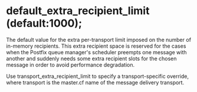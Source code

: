 # default_extra_recipient_limit (default:1000); 


The default value for the extra per-transport limit imposed on the
number of in-memory recipients.  This extra recipient space is
reserved for the cases when the Postfix queue manager's scheduler
preempts one message with another and suddenly needs some extra
recipient slots for the chosen message in order to avoid performance
degradation.


 Use transport_extra_recipient_limit to specify a
transport-specific override, where transport is the master.cf
name of the message delivery transport.



